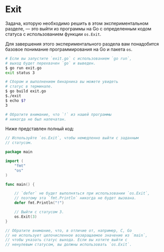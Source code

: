 # Exit

Задача, которую необходимо решить в этом экспериментальном разделе, — это выйти из программы на Go с определенным кодом статуса с использованием функции `os.Exit`.

Для завершения этого экспериментального раздела вам понадобится базовое понимание программирования на Go и пакета `os`.

```sh
# Если вы запустите `exit.go` с использованием `go run`,
# выход будет перехвачен `go` и выведен.
$ go run exit.go
exit status 3

# Сбором и выполнением бинарника вы можете увидеть
# статус в терминале.
$ go build exit.go
$./exit
$ echo $?
3

# Обратите внимание, что `!` из нашей программы
# никогда не был напечатан.
```

Ниже представлен полный код:

```go
// Используйте `os.Exit`, чтобы немедленно выйти с заданным
// статусом.

package main

import (
	"fmt"
	"os"
)

func main() {

	// `defer` не будет выполняться при использовании `os.Exit`,
	// поэтому эта `fmt.Println` никогда не будет вызвана.
	defer fmt.Println("!")

	// Выйти с статусом 3.
	os.Exit(3)
}

// Обратите внимание, что, в отличие от, например, C, Go
// не использует целочисленное возвращаемое значение из `main`,
// чтобы указать статус выхода. Если вы хотите выйти с
// ненулевым статусом, вы должны использовать `os.Exit`.

```
